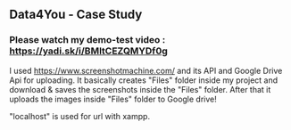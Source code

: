 ## Data4You - Case Study

### Please watch my demo-test video : https://yadi.sk/i/BMltCEZQMYDf0g

I used https://www.screenshotmachine.com/ and its API and Google Drive Api for uploading.
It basically creates "Files" folder inside my project and download & saves the screenshots inside the "Files" folder. After that it uploads the images inside "Files" folder to Google drive!

"localhost" is used for url with xampp.
